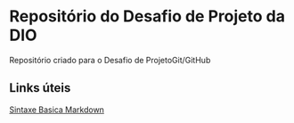 # Repositório do Desafio de Projeto da DIO
Repositório criado para o Desafio de ProjetoGit/GitHub

## Links úteis
[Sintaxe Basica Markdown](https://www.markdownguide.org/basic-syntax/)

